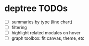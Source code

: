 deptree TODOs
=======

- [ ] summaries by type (line chart)
- [ ] filtering
- [ ] highlight related modules on hover
- [ ] graph toolbox: fit canvas, theme, etc
